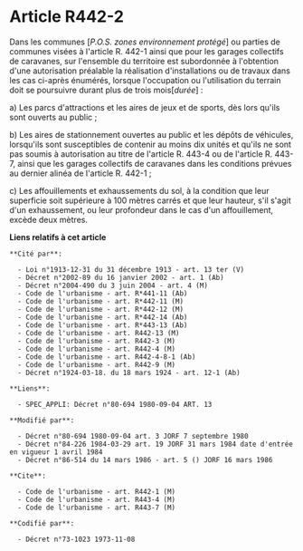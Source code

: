 # Article R442-2

Dans les communes [*P.O.S. zones environnement protégé*] ou parties de communes visées à l'article R. 442-1  ainsi que pour
les garages collectifs de caravanes, sur l'ensemble du territoire est subordonnée à l'obtention d'une autorisation préalable
la réalisation d'installations ou de travaux dans les cas ci-après énumérés, lorsque l'occupation ou l'utilisation du terrain
doit se poursuivre durant plus de trois mois[*durée*] :

a) Les parcs d'attractions et les aires de jeux et de sports, dès lors qu'ils sont ouverts au public ;

b) Les aires de stationnement ouvertes au public et les dépôts de véhicules, lorsqu'ils sont susceptibles de contenir au
moins dix unités et qu'ils ne sont pas soumis à autorisation au titre de l'article R. 443-4 ou de l'article R. 443-7,  ainsi
que les garages collectifs de caravanes dans les conditions prévues au dernier alinéa de l'article R. 442-1 ;

c) Les affouillements et exhaussements du sol, à la condition que leur superficie soit supérieure à 100 mètres carrés et que
leur hauteur, s'il s'agit d'un exhaussement, ou leur profondeur dans le cas d'un affouillement, excède deux mètres.

**Liens relatifs à cet article**

	**Cité par**:

	  - Loi n°1913-12-31 du 31 décembre 1913 - art. 13 ter (V)
	  - Décret n°2002-89 du 16 janvier 2002 - art. 1 (Ab)
	  - Décret n°2004-490 du 3 juin 2004 - art. 4 (M)
	  - Code de l'urbanisme - art. R*441-11 (Ab)
	  - Code de l'urbanisme - art. R*442-11 (M)
	  - Code de l'urbanisme - art. R*442-12 (M)
	  - Code de l'urbanisme - art. R*442-14 (Ab)
	  - Code de l'urbanisme - art. R*443-13 (Ab)
	  - Code de l'urbanisme - art. R442-13 (M)
	  - Code de l'urbanisme - art. R442-3 (M)
	  - Code de l'urbanisme - art. R442-4 (M)
	  - Code de l'urbanisme - art. R442-4-8-1 (Ab)
	  - Code de l'urbanisme - art. R442-9 (M)
	  - Décret n°1924-03-18. du 18 mars 1924 - art. 12-1 (Ab)

	**Liens**:

	  - SPEC_APPLI: Décret n°80-694 1980-09-04 ART. 13

	**Modifié par**:

	  - Décret n°80-694 1980-09-04 art. 3 JORF 7 septembre 1980
	  - Décret n°84-226 1984-03-29 art. 19 JORF 31 mars 1984 date d'entrée en vigueur 1 avril 1984
	  - Décret n°86-514 du 14 mars 1986 - art. 5 () JORF 16 mars 1986

	**Cite**:

	  - Code de l'urbanisme - art. R442-1 (M)
	  - Code de l'urbanisme - art. R443-4 (M)
	  - Code de l'urbanisme - art. R443-7 (M)

	**Codifié par**:

	  - Décret n°73-1023 1973-11-08
